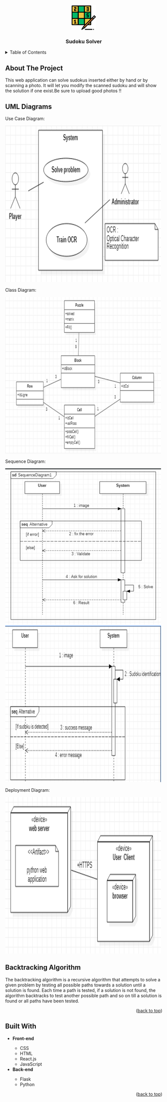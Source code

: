 <div align="center">
  
  
  <a href="https://github.com/Hasnae-bouhmady/Sudoku-Solver-using-AI-machine-learning">
    <img src="Images/sudoku logo.png" alt="Logo" width="80" height="80">
  </a>

  <h3 align="center">Sudoku Solver</h3>

 <!-- <p align="center">
    A web application that will let you show the solution of sudoku after uploading an image.
    <br />-->
  </p>
  
  
</div>

<!-- TABLE OF CONTENTS -->
<details>
  <summary>Table of Contents</summary>
  <ol>
    <li>
      <a href="#about-the-project">About The Project</a>
      <ul>
        <li><a href="#diagrams">UML Diagrams</a></li>
            <ul>
               <li>Use Case Diagram</li>
               <li>Class Diagram</li>
               <li>Sequence Diagram</li>
               <li>Deployment Diagram</li>
            </ul>
        <li><a href="#algorithm">Backtracking Algorithm</a></li>
        <li><a href="#built-with">Built With</a></li>
      </ul>
    </li>
    <li>
      <a href="#getting-started">Getting Started</a>
      <ul>
        <li><a href="#prerequisites">Prerequisites</a></li>
        <li><a href="#installation">Installation</a></li>
      </ul>
    </li>
    <!--<li><a href="#usage">Usage</a></li>
    <li><a href="#roadmap">Roadmap</a></li>
    <li><a href="#contributing">Contributing</a></li>
    <li><a href="#license">License</a></li>
    <li><a href="#contact">Contact</a></li>
    <li><a href="#acknowledgments">Acknowledgments</a></li>-->
  </ol>
</details>

<!--About the project-->
## About The Project
This web application can solve sudokus inserted either by hand or by scanning a photo. It will let you modify the scanned sudoku and will show the solution if one exist.Be sure to upload good photos !!

<!--Diagrams-->
## UML Diagrams

   <p>Use Case Diagram: </p>
  <a href="https://github.com/Hasnae-bouhmady/Sudoku-Solver-using-AI-machine-learning">
    <img src="Images/use case diagram.png" alt="use case diagram" width="500" height="500">
  </a>

 <p>Class Diagram: </p>
 <a href="https://github.com/Hasnae-bouhmady/Sudoku-Solver-using-AI-machine-learning">
    <img src="Images/class diagram.png" alt="class diagram" width="500" height="500">
  </a>
  
  <p>Sequence Diagram: </p>
 <a href="https://github.com/Hasnae-bouhmady/Sudoku-Solver-using-AI-machine-learning">
    <img src="Images/Sequence Diagram 1.png" alt="sequence diagram1" width="500" height="500">
  </a>
   <a href="https://github.com/Hasnae-bouhmady/Sudoku-Solver-using-AI-machine-learning">
    <img src="Images/Sequence Diagram 2.png" alt="sequence diagram2" width="500" height="500">
  </a>
  
  <p>Deployment Diagram: </p>
  <a href="https://github.com/Hasnae-bouhmady/Sudoku-Solver-using-AI-machine-learning">
    <img src="Images/deployment diagram.png" alt="deployment diagram" width="500" height="500">
  </a>
  
   
  
  
 
 
<!--Backtracking algorithm-->
## Backtracking Algorithm 

The backtracking algorithm is a recursive algorithm that attempts to solve a given problem by testing all possible paths towards a solution until a solution is found. Each time a path is tested, if a solution is not found, the algorithm backtracks to test another possible path and so on till a solution is found or all paths have been tested.
<p align="right">(<a href="#top">back to top</a>)</p>

<!--Built with-->
## Built With
<ul>
  <li><strong>Front-end</strong></li>
  <ul>
    <!-- * [HTML](https://devdocs.io/html/)  -->
    <li> CSS </li>
    <li> HTML</li>
    <li> React.js</li>
    <li>JavaScript</li>
  </ul>
  <li><strong>Back-end</strong></li>
  <ul>
    <li> Flask</li>
    <li> Python</li>
  </ul>
</ul>
<p align="right">(<a href="#top">back to top</a>)</p>





